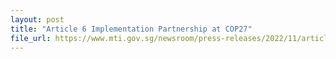 ```yaml
---
layout: post
title: "Article 6 Implementation Partnership at COP27"
file_url: https://www.mti.gov.sg/newsroom/press-releases/2022/11/article-6-implementation-partnership-at-cop27
---
```

